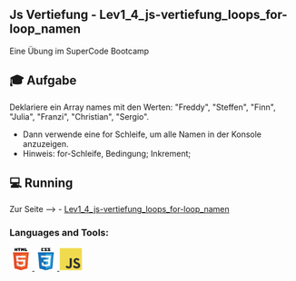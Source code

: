 ## Js Vertiefung - Lev1_4_js-vertiefung_loops_for-loop_namen

Eine Übung im SuperCode Bootcamp

## 🎓 Aufgabe

Deklariere ein Array names mit den Werten: "Freddy", "Steffen", "Finn", "Julia", "Franzi", "Christian", "Sergio".

- Dann verwende eine for Schleife, um alle Namen in der Konsole anzuzeigen.
- Hinweis: for-Schleife, Bedingung; Inkrement;

## 💻 Running

Zur Seite —> - [Lev1_4_js-vertiefung_loops_for-loop_namen](https://mukkez.github.io/Bootcamp/tasks/Day_57/Lev1_4_js-vertiefung_loops_for-loop_namen/)

<p align="left">
</p>

<h3 align="left">Languages and Tools:</h3>
<p align="left"> <a href="https://www.w3schools.com/html/" target="_blank" rel="noreferrer"> <img src="https://raw.githubusercontent.com/devicons/devicon/master/icons/html5/html5-original-wordmark.svg" alt="html5" width="40" height="40"/> </a>
<a href="https://www.w3schools.com/css/" target="_blank" rel="noreferrer"> <img src="https://raw.githubusercontent.com/devicons/devicon/master/icons/css3/css3-original-wordmark.svg" alt="css3" width="40" height="40"/> </a> 
<a href="https://www.w3schools.com/css/" target="_blank" rel="noreferrer"> <img src="https://raw.githubusercontent.com/devicons/devicon/master/icons/javascript/javascript-original.svg" alt="css3" width="40" height="40"/> </a> </p>
